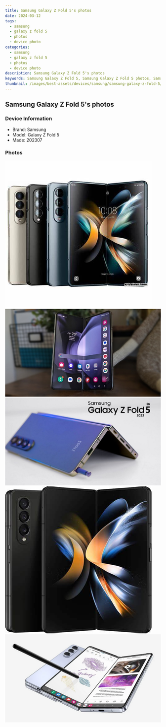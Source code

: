 ```yaml
---
title: Samsung Galaxy Z Fold 5's photos
date: 2024-03-12
tags: 
  - samsung
  - galaxy z fold 5
  - photos
  - device photo
categories: 
  - samsung
  - galaxy z fold 5
  - photos
  - device photo
description: Samsung Galaxy Z Fold 5's photos
keywords: Samsung Galaxy Z Fold 5, Samsung Galaxy Z Fold 5 photos, Samsung Galaxy Z Fold 5 device photo
thumbnail: /images/best-assets/devices/samsung/samsung-galaxy-z-fold-5/1.jpg
---
```


## Samsung Galaxy Z Fold 5's photos

### Device Information

- Brand: Samsung
- Model: Galaxy Z Fold 5
- Made: 202307

### Photos

![/images/best-assets/devices/samsung/samsung-galaxy-z-fold-5/1.jpg](/images/best-assets/devices/samsung/samsung-galaxy-z-fold-5/1.jpg)
![/images/best-assets/devices/samsung/samsung-galaxy-z-fold-5/2.jpg](/images/best-assets/devices/samsung/samsung-galaxy-z-fold-5/2.jpg)
![/images/best-assets/devices/samsung/samsung-galaxy-z-fold-5/3.jpg](/images/best-assets/devices/samsung/samsung-galaxy-z-fold-5/3.jpg)
![/images/best-assets/devices/samsung/samsung-galaxy-z-fold-5/4.jpg](/images/best-assets/devices/samsung/samsung-galaxy-z-fold-5/4.jpg)
![/images/best-assets/devices/samsung/samsung-galaxy-z-fold-5/5.jpg](/images/best-assets/devices/samsung/samsung-galaxy-z-fold-5/5.jpg)
